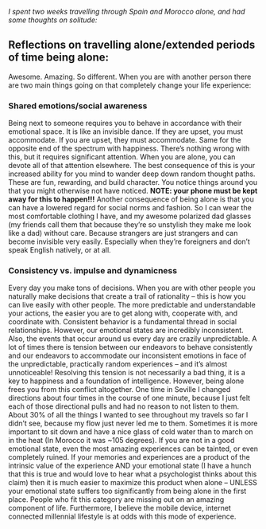 *I spent two weeks travelling through Spain and Morocco alone, and had some thoughts on solitude:*
## Reflections on travelling alone/extended periods of time being alone:

Awesome. Amazing. So different. When you are with another person there are two main things going on that completely change your
life experience:

### Shared emotions/social awareness 
Being next to someone requires you to behave in accordance with their emotional space.
It is like an invisible dance. If they are upset, you must accommodate. If you are upset, they must accommodate. Same for the 
opposite end of the spectrum with happiness. There’s nothing wrong with this, but it requires significant attention. When you
are alone, you can devote all of that attention elsewhere. The best consequence of this is your increased ability for you mind
to wander deep down random thought paths. These are fun, rewarding, and build character. You notice things around you that you
might otherwise not have noticed. **NOTE: your phone must be kept away for this to happen!!!** Another consequence of being alone 
is that you can have a lowered regard for social norms and fashion. So I can wear the most comfortable clothing I have, and my 
awesome polarized dad glasses (my friends call them that because they’re so unstylish they make me look like a dad) without
care. Because strangers are just strangers and can become invisible very easily. Especially when they’re foreigners and don’t
speak English natively, or at all.
### Consistency vs. impulse and dynamicness
Every day you make tons of decisions. When you are with other people you 
naturally make decisions that create a trail of rationality – this is how you can live easily with other people. The more 
predictable and understandable your actions, the easier you are to get along with, cooperate with, and coordinate with.
Consistent behavior is a fundamental thread in social relationships. However, our emotional states are incredibly inconsistent.
Also, the events that occur around us every day are crazily unpredictable. A lot of times there is tension between our 
endeavors to behave consistently and our endeavors to accommodate our inconsistent emotions in face of the unpredictable, 
practically random experiences – and it’s almost unnoticeable! Resolving this tension is not necessarily a bad thing, 
it is a key to happiness and a foundation of intelligence. However, being alone frees you from this conflict altogether. 
One time in Seville I changed directions about four times in the course of one minute, because I just felt each of those 
directional pulls and had no reason to not listen to them. About 30% of all the things I wanted to see throughout my
travels so far I didn’t see, because my flow just never led me to them. Sometimes it is more important to sit down and 
have a nice glass of cold water than to march on in the heat (In Morocco it was ~105 degrees). If you are not in a good
emotional state, even the most amazing experiences can be tainted, or even completely ruined. If your memories and 
experiences are a product of the intrinsic value of the experience AND your emotional state (I have a hunch that this is 
true and would love to hear what a psychologist thinks about this claim) then it is much easier to maximize this product 
when alone – UNLESS your emotional state suffers too significantly from being alone in the first place. People who fit 
this category are missing out on an amazing component of life. Furthermore, I believe the mobile device, internet connected 
millennial lifestyle is at odds with this mode of experience.
